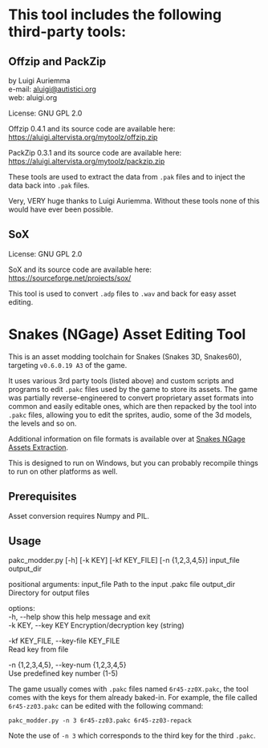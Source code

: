 # This tool includes the following third-party tools:

## Offzip and PackZip

by Luigi Auriemma   
e-mail: <aluigi@autistici.org>   
web:    aluigi.org   

License: GNU GPL 2.0

Offzip 0.4.1 and its source code are available here: https://aluigi.altervista.org/mytoolz/offzip.zip

PackZip 0.3.1 and its source code are available here: https://aluigi.altervista.org/mytoolz/packzip.zip

These tools are used to extract the data from ```.pak``` files and to inject the data back into ```.pak``` files.  

Very, VERY huge thanks to Luigi Auriemma. Without these tools none of this would have ever been possible.   

## SoX

License: GNU GPL 2.0

SoX and its source code are available here: https://sourceforge.net/projects/sox/

This tool is used to convert ```.adp``` files to ```.wav``` and back for easy asset editing.

# Snakes (NGage) Asset Editing Tool

This is an asset modding toolchain for Snakes (Snakes 3D, Snakes60), targeting ```v0.6.0.19 A3``` of the game.

It uses various 3rd party tools (listed above) and custom scripts and programs to edit ```.pakc``` files used by the game to store its assets. The game was partially reverse-engineered to convert proprietary asset formats into common and easily editable ones, which are then repacked by the tool into ```.pakc``` files, allowing you to edit the sprites, audio, some of the 3d models, the levels and so on.

Additional information on file formats is available over at [Snakes NGage Assets Extraction](https://github.com/twarp-project-dump/Snakes-Ngage-Assets-Extraction).

This is designed to run on Windows, but you can probably recompile things to run on other platforms as well.

## Prerequisites

Asset conversion requires Numpy and PIL.

## Usage

pakc_modder.py [-h] [-k KEY] [-kf KEY_FILE] [-n {1,2,3,4,5}] input_file output_dir

positional arguments:
  input_file            Path to the input .pakc file
  output_dir            Directory for output files

options:   
  -h, --help            show this help message and exit   
  -k KEY, --key KEY     Encryption/decryption key (string)   

  -kf KEY_FILE, --key-file KEY_FILE    
                        Read key from file   

  -n {1,2,3,4,5}, --key-num {1,2,3,4,5}   
                        Use predefined key number (1-5)   

The game usually comes with ```.pakc``` files named ```6r45-zz0X.pakc```, the tool comes with the keys for them already baked-in. For example, the file called ```6r45-zz03.pakc``` can be edited with the following command:

```pakc_modder.py -n 3 6r45-zz03.pakc 6r45-zz03-repack```

Note the use of ```-n 3``` which corresponds to the third key for the third ```.pakc```.
